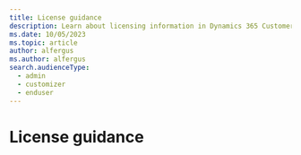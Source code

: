 ```yaml
---
title: License guidance
description: Learn about licensing information in Dynamics 365 Customer Insights - Journeys.
ms.date: 10/05/2023
ms.topic: article
author: alfergus
ms.author: alfergus
search.audienceType: 
  - admin
  - customizer
  - enduser
---
```


# License guidance

